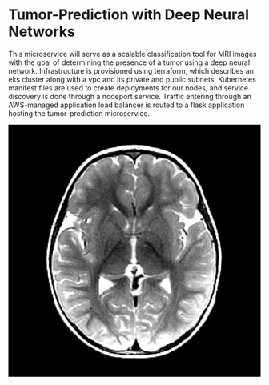 # **Tumor-Prediction with Deep Neural Networks**

This microservice will serve as a scalable classification tool for MRI images with the goal of determining the presence of a tumor using a deep neural network. Infrastructure is provisioned using terraform, which describes an eks cluster along with a vpc and its private and public subnets. Kubernetes manifest files are used to create deployments for our nodes, and service discovery is done through a nodeport service. Traffic entering through an AWS-managed application load balancer is routed to a flask application hosting the tumor-prediction microservice. 

![Image won't Load](.assets/mri-example.jpg)